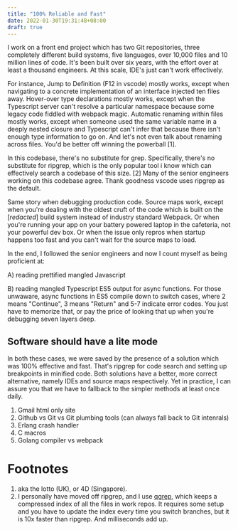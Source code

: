 ```yaml
---
title: "100% Reliable and Fast"
date: 2022-01-30T19:31:48+08:00
draft: true
---
```


I work on a front end project which has two Git repositories, three completely different build systems, five languages, over 10,000 files and 10 million lines of code. It's been built over six years, with the effort over at least a thousand engineers. At this scale, IDE's just can't work effectively. 

For instance, Jump to Definition (F12 in vscode) mostly works, except when navigating to a concrete implementation of an interface injected ten files away. Hover-over type declarations mostly works, except when the Typescript server can't resolve a particular namespace because some legacy code fiddled with webpack magic. Automatic renaming within files mostly works, except when someone used the same variable name in a deeply nested closure and Typescript can't infer that because there isn't enough type information to go on. And let's not even talk about renaming across files. You'd be better off winning the powerball [1].

In this codebase, there's no substitute for grep. Specifically, there's no substitute for ripgrep, which is the only popular tool i know which can effectively search a codebase of this size. [2] Many of the senior engineers working on this codebase agree. Thank goodness vscode uses ripgrep as the default.

Same story when debugging production code. Source maps work, except when you're dealing with the oldest cruft of the code which is built on the [*redacted*] build system instead of industry standard Webpack. Or when you're running your app on your battery powered laptop in the cafeteria, not your powerful dev box. Or when the issue only repros when startup happens too fast and you can't wait for the source maps to load.

In the end, I followed the senior engineers and now I count myself as being proficient at: 

A) reading prettified mangled Javascript

B) reading mangled Typescript ES5 output for async functions. For those unwaware, async functions in ES5 compile down to switch cases, where 2 means "Continue", 3 means "Return" and 5-7 indicate error codes. You just have to memorize that, or pay the price of looking that up when you're debugging seven layers deep.

## Software should have a lite mode

In both these cases, we were saved by the presence of a solution which was 100% effective and fast. That's ripgrep for code search and setting up breakpoints in minified code. Both solutions have a better, more correct alternative, namely IDEs and source maps respectively. Yet in practice, I can assure you that we have to fallback to the simpler methods at least once daily. 

1. Gmail html only site
1. Github vs Git vs Git plumbing tools (can always fall back to Git intenrals)
1. Erlang crash handler
1. C macros
1. Golang compiler vs webpack


# Footnotes
1. aka the lotto (UK), or 4D (Singapore).
1. I personally have moved off ripgrep, and I use [qgrep](https://github.com/zeux/qgrep), which keeps a compressed index of all the files in work repos. It requires some setup and you have to update the index every time you switch branches, but it is 10x faster than ripgrep. And milliseconds add up.

